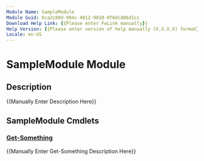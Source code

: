 ```yaml
---
Module Name: SampleModule
Module Guid: 6ca2c80d-984c-4012-9010-0f6dcd06d1cc
Download Help Link: {{Please enter FwLink manually}}
Help Version: {{Please enter version of help manually (X.X.X.X) format}}
Locale: en-US
---
```


# SampleModule Module
## Description
{{Manually Enter Description Here}}

## SampleModule Cmdlets
### [Get-Something](Get-Something.md)
{{Manually Enter Get-Something Description Here}}

